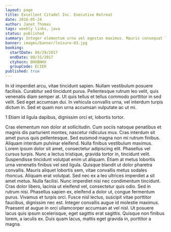 ```yaml
---
layout: page
title: Excellent Citadel Inc. Executive Retreat
date: 2016-05-24
author: Janet Thomas
tags: weekly links, java
status: published
summary: Integer elementum urna vel egestas maximus. Mauris consequat libero.
banner: images/banner/leisure-03.jpg
booking:
  startDate: 08/29/2017
  endDate: 08/31/2017
  ctyhocn: BHXBNHX
  groupCode: ECIER
published: true
---
```

In id imperdiet arcu, vitae tincidunt sapien. Nullam vestibulum posuere facilisis. Curabitur sed tincidunt purus. Pellentesque rutrum leo velit, quis venenatis diam semper at. Ut quis tellus et tellus commodo porttitor in sed velit. Sed eget accumsan dui. In vehicula convallis urna, vel interdum turpis dictum in. Sed et quam non urna accumsan vulputate ac ut mi.

1 Etiam id ligula dapibus, dignissim orci et, lobortis tortor.

Cras elementum non dolor at sollicitudin. Cum sociis natoque penatibus et magnis dis parturient montes, nascetur ridiculus mus. Cras interdum sit amet purus quis pellentesque. Sed euismod magna non mi rutrum finibus. Aliquam interdum pulvinar eleifend. Nulla finibus vestibulum maximus. Lorem ipsum dolor sit amet, consectetur adipiscing elit. Phasellus vel cursus turpis. Nunc a lectus tristique, gravida tortor in, tincidunt velit. Suspendisse tincidunt volutpat enim ut aliquam. Etiam at metus lobortis urna venenatis finibus vel sed ligula. Quisque blandit ut dolor pharetra convallis. Mauris aliquet lobortis sem, vitae convallis metus sodales rhoncus. Aliquam erat volutpat.
Sed nec ex a leo ultrices imperdiet a sit amet metus. Nulla facilisi. Nunc imperdiet nisi nec condimentum tincidunt. Cras dolor libero, lacinia ut eleifend vel, consectetur quis odio. Sed in rutrum nisi. Phasellus sapien ex, eleifend a dolor ut, congue fermentum purus. Vivamus et turpis orci. Fusce nisl lectus, suscipit vitae porttitor faucibus, dignissim nec est. Integer convallis augue id molestie maximus. Praesent at augue in orci ullamcorper accumsan at vel nisl. Ut posuere lacus quis ipsum scelerisque, eget sagittis erat sagittis. Quisque non finibus lorem, a iaculis ex. Duis quam lacus, mattis eget gravida in, porttitor a magna.
